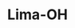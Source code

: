 ---
title: Lima-OH
slug: lima-oh
f_state:
- cms/state/ohio.md
f_locations:
- cms/payday-loan/advance-america-2070.md
- cms/payday-loan/cash-advantedge-6616.md
- cms/payday-loan/cash-connection-6864.md
- cms/payday-loan/cash-now-inc-8134.md
- cms/payday-loan/cashland-9230.md
- cms/payday-loan/cashland-9252.md
- cms/payday-loan/cashland-9253.md
- cms/payday-loan/cashland-corporation-9364.md
- cms/payday-loan/check-into-cash-12257.md
- cms/payday-loan/check-into-cash-12293.md
- cms/payday-loan/check-into-cash-of-ohio-13535.md
- cms/payday-loan/fast-cash-express-tax-place-17716.md
- cms/payday-loan/fast-cash-of-america-17796.md
- cms/payday-loan/fast-cash-of-america-17797.md
- cms/payday-loan/fast-cash-of-ohio-inc-17824.md
- cms/payday-loan/first-america-cash-advance-18300.md
- cms/payday-loan/national-cash-advance-22570.md
- cms/payday-loan/national-cash-advance-22616.md
- cms/payday-loan/ohio-cash-advance-23170.md
- cms/payday-loan/posicheck-verification-recovery-systems-24551.md
- cms/payday-loan/sunset-cash-advance-26988.md
updated-on: '2024-05-30T13:41:28.615Z'
created-on: '2024-05-30T13:41:28.615Z'
published-on: '2024-05-30T13:54:32.469Z'
f_city: Lima
layout: '[city].html'
tags: city
---